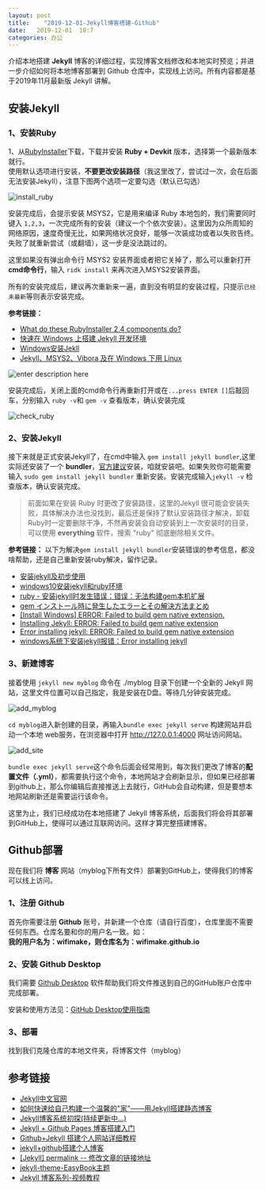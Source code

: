 ```yaml
---
layout: post
title:    "2019-12-01-Jekyll博客搭建-Github"
date:   2019-12-01  10:7 
categories: 办公
---
```


介绍本地搭建 **Jekyll** 博客的详细过程，实现博客文档修改和本地实时预览；并进一步介绍如何将本地博客部署到 Github 仓库中，实现线上访问。所有内容都是基于2019年11月最新版 Jekyll 讲解。

<!--more-->

## 安装Jekyll

### 1、安装Ruby

1、从[RubyInstaller](https://rubyinstaller.org/downloads/)下载，下载并安装 **Ruby + Devkit** 版本，选择第一个最新版本就行。  
使用默认选项进行安装，**不要更改安装路径**（我这里改了，尝试过一次，会在后面无法安装Jekyll），注意下图两个选项一定要勾选（默认已勾选）

![install_ruby](https://raw.githubusercontent.com/LonlyPan/LonlyPan.github.io/master/images/Posts/2019-12-01-Jekyll博客搭建-Github/install_ruby.png)

安装完成后，会提示安装 MSYS2，它是用来编译 Ruby 本地包的，我们需要同时键入 `1,2,3`，一次完成所有的安装（建议一个个依次安装）。这里因为众所周知的网络原因，速度奇慢无比，如果网络状况良好，能够一次装成功或者以失败告终。 失败了就重新尝试（或翻墙），这一步是没法跳过的。

这里如果没有弹出命令行 MSYS2 安装界面或者把它关掉了，那么可以重新打开**cmd命令行**，输入 `ridk install` 来再次进入MSYS2安装界面。 

所有的安装完成后，建议再次重新来一遍，直到没有明显的安装过程，只提示`已经未最新`等则表示安装完成。

**参考链接：**

- [What do these RubyInstaller 2.4 components do?](https://stackoverflow.com/questions/44229081/what-do-these-rubyinstaller-2-4-components-do)
- [快速在 Windows 上搭建 Jekyll 开发环境](https://blog.walterlv.com/post/setup-jekyll-in-windows.html)
- [Windows安装Jekll](https://segmentfault.com/a/1190000010195733)
- [Jekyll、MSYS2、Vibora 及在 Windows 下用 Linux](https://kaffa.im/jekyll-msys2-vibora-and-use-linux-on-windows.html)

![enter description here](https://raw.githubusercontent.com/LonlyPan/LonlyPan.github.io/master/images/Posts/2019-12-01-Jekyll博客搭建-Github/1575169649155.png)

安装完成后，关闭上面的cmd命令行再重新打开或在`...press ENTER []`后敲回车，分别输入 `ruby -v`和 `gem -v` 查看版本，确认安装完成

![check_ruby](https://raw.githubusercontent.com/LonlyPan/LonlyPan.github.io/master/images/Posts/2019-12-01-Jekyll博客搭建-Github/check_ruby.png)


### 2、安装Jekyll

接下来就是正式安装Jekyll了，在cmd中输入 `gem install jekyll bundler`,这里实际还安装了一个 **bundler**，[官方建议](https://www.jekyll.com.cn/docs/ruby-101/#bundler)安装，咱就安装吧。如果失败你可能需要输入 `sudo gem install jekyll bundler` 重新安装。安装完成输入`jekyll -v` 检查版本，确认安装完成。

> 前面如果在安装 Ruby 时更改了安装路径，这里的Jekyll 很可能会安装失败，具体解决办法也没找到，最后还是保持了默认安装路径才解决，卸载Ruby时一定要删除干净，不然再安装会自动安装到上一次安装时的目录，可以使用 **everything** 软件，搜索 "ruby" 彻底删除相关文件。

**参考链接：**
以下为解决`gem install jekyll bundler`安装错误的参考信息，都没啥帮助，还是自己重新安装ruby解决，留作记录。
- [安装jekyll及初步使用](https://pashanhu.github.io/pages/jekyll/)
- [windows10安装jekyll和ruby环境](https://mojotv.cn/2019/07/13/install-jekyll-in-windows10)
- [ruby - 安装jekyll时发生错误：错误：无法构建gem本机扩展](http://www.ojit.com/article/1114873)
- [gem インストール時に発生したエラーとその解決方法まとめ](https://kzy52.com/entry/2014/11/09/000511)
- [\[Install Windows\] ERROR: Failed to build gem native extension.](https://github.com/jekyll/jekyll/issues/7000)
- [Installing Jekyll: ERROR: Failed to build gem native extension](https://github.com/jekyll/jekyll-help/issues/209)
- [Error installing jekyll: ERROR: Failed to build gem native extension](https://stackoverflow.com/questions/51699761/error-installing-jekyll-error-failed-to-build-gem-native-extension)
- [windows系统下安装jekyll报错：Error installing jekyll](https://segmentfault.com/q/1010000013418668)

### 3、新建博客

接着使用 `jekyll new myblog` 命令在 ./myblog 目录下创建一个全新的 Jekyll 网站，这里文件位置可以自己指定，我是安装在D盘。等待几分钟安装完成。

![add_myblog](https://raw.githubusercontent.com/LonlyPan/LonlyPan.github.io/master/images/Posts/2019-12-01-Jekyll博客搭建-Github/add_myblog.png)

`cd myblog`进入新创建的目录，再输入`bundle exec jekyll serve` 构建网站并启动一个本地 web服务，在浏览器中打开 http://127.0.0.1:4000 网址访问网站。

![add_site](https://raw.githubusercontent.com/LonlyPan/LonlyPan.github.io/master/images/Posts/2019-12-01-Jekyll博客搭建-Github/1575180879786.png)

`bundle exec jekyll serve`这个命令后面会经常用到，每次我们更改了博客的**配置文件（.yml）**，都需要执行这个命令，本地网站才会刷新显示，但如果已经部署到github上，那么你编辑后直接推送上去就行，GitHub会自动构建，但是要想本地网站刷新还是需要运行该命令。

这里为止，我们已经成功在本地搭建了 Jekyll 博客系统，后面我们将会将其部署到GitHub上，使得可以通过互联网访问。这样才算完整搭建博客。

## Github部署

现在我们将 **博客** 网站（myblog下所有文件）部署到GitHub上，使得我们的博客可以线上访问。

### 1、注册 Github

首先你需要注册 **Github** 账号，并新建一个仓库（请自行百度），仓库里面不需要任何东西。仓库名要和你的用户名一致。如：    
**我的用户名为：wifimake，则仓库名为：wifimake.github.io**

### 2、安装 Github Desktop

我们需要 [Github Desktop](https://desktop.github.com/) 软件帮助我们将文件推送到自己的GitHub账户仓库中完成部署。

安装和使用方法见：[GitHub Desktop使用指南](https://lonlypan.com/archivers/GitHub-Desktop使用指南)

### 3、部署

找到我们克隆仓库的本地文件夹，将博客文件（myblog）


## 参考链接

- [Jekyll中文官网](https://www.jekyll.com.cn/)
- [如何快速给自己构建一个温馨的"家"——用Jekyll搭建静态博客](https://www.jianshu.com/p/9a6bc31d329d)
- [Jekyll博客系统初探(持续更新中...)](https://www.jianshu.com/p/558a5d50e077)
- [Jekyll + Github Pages 博客搭建入门](https://www.jianshu.com/p/9f198d5779e6)
- [Github+Jekyll 搭建个人网站详细教程](https://www.jianshu.com/p/9f71e260925d)
- [jekyll+github搭建个人博客](https://www.cnblogs.com/yehui-mmd/p/6286271.html)
- [\[Jekyll\] permalink -- 修改文章的链接地址](https://my.oschina.net/u/3729927/blog/1931051)
- [jekyll-theme-EasyBook主题](https://github.com/laobubu/jekyll-theme-EasyBook)
- [Jekyll 博客系列-视频教程](https://www.youtube.com/watch?v=Zt_QzSbyDcw&list=PLK2w-tGRdrj7vzX7Y-GqKPb2QPrHCYZY1&index=1)

